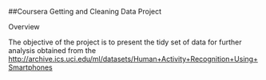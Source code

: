 ##Coursera Getting and Cleaning Data Project
   
   Overview
   
   The objective of the project is to present the tidy set of data for further analysis obtained from the 
   http://archive.ics.uci.edu/ml/datasets/Human+Activity+Recognition+Using+Smartphones
